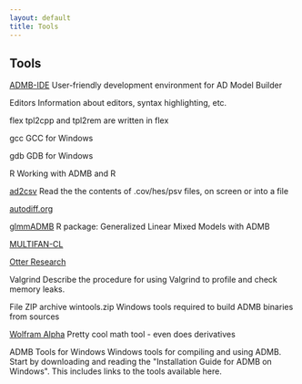 ```yaml
---
layout: default
title: Tools
---
```

Tools
-----

[ADMB-IDE](admb-ide)
User-friendly development environment for AD Model Builder

Editors
Information about editors, syntax highlighting, etc.

flex
tpl2cpp and tpl2rem are written in flex

gcc
GCC for Windows

gdb
GDB for Windows

R
Working with ADMB and R

[ad2csv](https://github.com/admb-project/admb/tree/master/contrib/ad2csv)
Read the the contents of .cov/hes/psv files, on screen or into a file

[autodiff.org](http://www.autodiff.org/)

[glmmADMB](http://glmmadmb.r-forge.r-project.org/)
R package: Generalized Linear Mixed Models with ADMB

[MULTIFAN-CL](http://www.multifan-cl.org/)

[Otter Research](http://otter-rsch.com/product.htm)

Valgrind
Describe the procedure for using Valgrind to profile and check memory leaks.

File ZIP archive wintools.zip
Windows tools required to build ADMB binaries from sources

[Wolfram Alpha](http://www.wolframalpha.com/)
Pretty cool math tool - even does derivatives

ADMB Tools for Windows
Windows tools for compiling and using ADMB. Start by downloading and reading the "Installation Guide for ADMB on Windows". This includes links to the tools available here.
